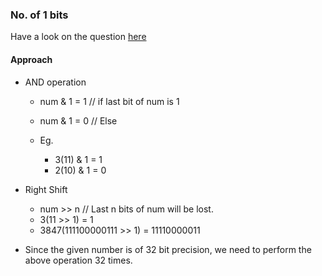 ### No. of 1 bits
Have a look on the question [here](https://leetcode.com/explore/featured/card/february-leetcoding-challenge-2021/584/week-1-february-1st-february-7th/3625/)

#### Approach
-  AND operation
    - num & 1 = 1 // if last bit of num is 1
    - num & 1 = 0 // Else

    - Eg.
        -  3(11) & 1 = 1
        - 2(10) & 1 = 0

- Right Shift
    - num >> n // Last n bits of num will be lost.
    - 3(11 >> 1) = 1
    - 3847(111100000111 >> 1) = 11110000011

- Since the given number is of 32 bit precision, we need to perform the above operation 32 times.

